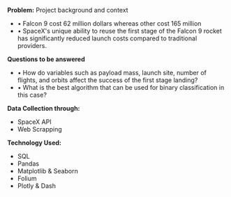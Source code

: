 **Problem:** Project background and context
- • Falcon 9 cost 62 million dollars whereas other cost
165 million
- • SpaceX's unique ability to reuse the first stage of the 
Falcon 9 rocket has significantly reduced launch costs 
compared to traditional providers.

**Questions to be answered**
- • How do variables such as payload mass, launch 
site, number of flights, and orbits affect the 
success of the first stage landing?
- • What is the best algorithm that can be used for 
binary classification in this case?

**Data Collection through:**
- SpaceX API
- Web Scrapping

**Technology Used:**
- SQL
- Pandas
- Matplotlib & Seaborn
- Folium 
- Plotly & Dash

